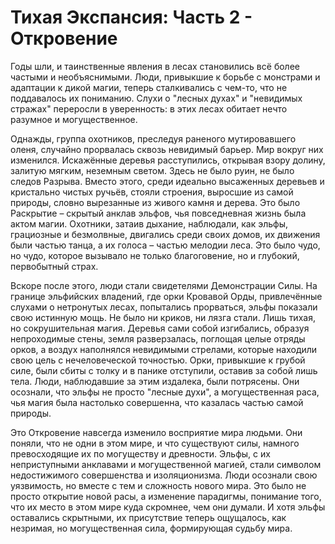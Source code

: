 # Тихая Экспансия: Часть 2 - Откровение

Годы шли, и таинственные явления в лесах становились всё более частыми и необъяснимыми. Люди, привыкшие к борьбе с монстрами и адаптации к дикой магии, теперь сталкивались с чем-то, что не поддавалось их пониманию. Слухи о "лесных духах" и "невидимых стражах" переросли в уверенность: в этих лесах обитает нечто разумное и могущественное.

Однажды, группа охотников, преследуя раненого мутировавшего оленя, случайно прорвалась сквозь невидимый барьер. Мир вокруг них изменился. Искажённые деревья расступились, открывая взору долину, залитую мягким, неземным светом. Здесь не было руин, не было следов Разрыва. Вместо этого, среди идеально высаженных деревьев и кристально чистых ручьёв, стояли строения, выросшие из самой природы, словно вырезанные из живого камня и дерева. Это было Раскрытие – скрытый анклав эльфов, чья повседневная жизнь была актом магии. Охотники, затаив дыхание, наблюдали, как эльфы, грациозные и безмолвные, двигались среди своих домов, их движения были частью танца, а их голоса – частью мелодии леса. Это было чудо, но чудо, которое вызывало не только благоговение, но и глубокий, первобытный страх.

Вскоре после этого, люди стали свидетелями Демонстрации Силы. На границе эльфийских владений, где орки Кровавой Орды, привлечённые слухами о нетронутых лесах, попытались прорваться, эльфы показали свою истинную мощь. Не было ни криков, ни лязга стали. Лишь тихая, но сокрушительная магия. Деревья сами собой изгибались, образуя непроходимые стены, земля разверзалась, поглощая целые отряды орков, а воздух наполнялся невидимыми стрелами, которые находили свою цель с нечеловеческой точностью. Орки, привыкшие к грубой силе, были сбиты с толку и в панике отступили, оставив за собой лишь тела. Люди, наблюдавшие за этим издалека, были потрясены. Они осознали, что эльфы не просто "лесные духи", а могущественная раса, чья магия была настолько совершенна, что казалась частью самой природы.

Это Откровение навсегда изменило восприятие мира людьми. Они поняли, что не одни в этом мире, и что существуют силы, намного превосходящие их по могуществу и древности. Эльфы, с их неприступными анклавами и могущественной магией, стали символом недостижимого совершенства и изоляционизма. Люди осознали свою уязвимость, но вместе с тем и сложность нового мира. Это было не просто открытие новой расы, а изменение парадигмы, понимание того, что их место в этом мире куда скромнее, чем они думали. И хотя эльфы оставались скрытными, их присутствие теперь ощущалось, как незримая, но могущественная сила, формирующая судьбу мира.

